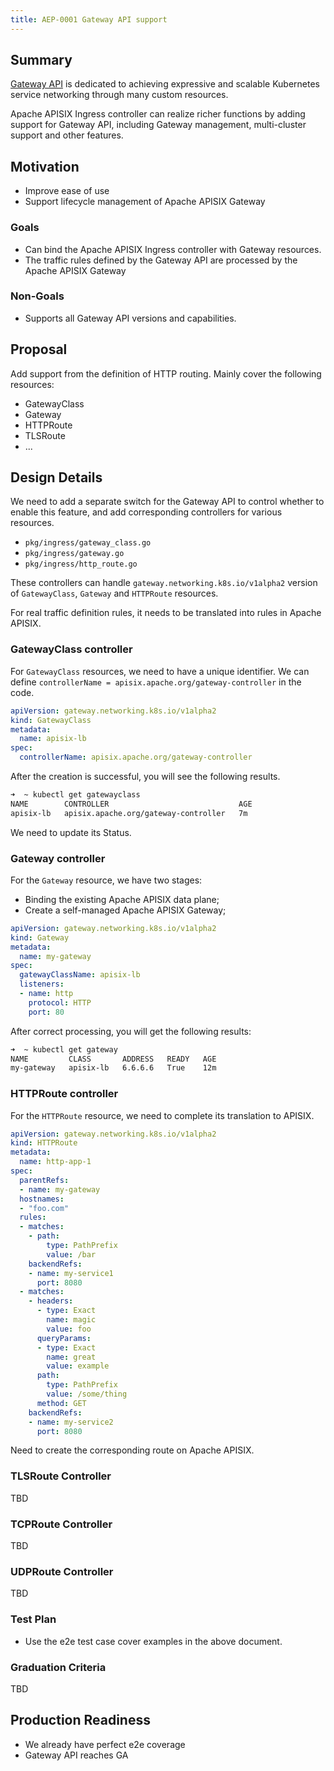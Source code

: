 ```yaml
---
title: AEP-0001 Gateway API support
---
```


<!--
#
# Licensed to the Apache Software Foundation (ASF) under one or more
# contributor license agreements.  See the NOTICE file distributed with
# this work for additional information regarding copyright ownership.
# The ASF licenses this file to You under the Apache License, Version 2.0
# (the "License"); you may not use this file except in compliance with
# the License.  You may obtain a copy of the License at
#
#     http://www.apache.org/licenses/LICENSE-2.0
#
# Unless required by applicable law or agreed to in writing, software
# distributed under the License is distributed on an "AS IS" BASIS,
# WITHOUT WARRANTIES OR CONDITIONS OF ANY KIND, either express or implied.
# See the License for the specific language governing permissions and
# limitations under the License.
#
-->


## Summary

[Gateway API](https://github.com/kubernetes-sigs/gateway-api) is dedicated to achieving expressive and scalable Kubernetes service networking through many custom resources.

Apache APISIX Ingress controller can realize richer functions by adding support for Gateway API, including Gateway management, multi-cluster support and other features.


## Motivation

* Improve ease of use
* Support lifecycle management of Apache APISIX Gateway


### Goals

* Can bind the Apache APISIX Ingress controller with Gateway resources.
* The traffic rules defined by the Gateway API are processed by the Apache APISIX Gateway


### Non-Goals

* Supports all Gateway API versions and capabilities.


## Proposal

Add support from the definition of HTTP routing. Mainly cover the following resources:

* GatewayClass
* Gateway
* HTTPRoute
* TLSRoute
* ...


## Design Details

We need to add a separate switch for the Gateway API to control whether to enable this feature, and add corresponding controllers for various resources.

* `pkg/ingress/gateway_class.go`
* `pkg/ingress/gateway.go`
* `pkg/ingress/http_route.go`

These controllers can handle `gateway.networking.k8s.io/v1alpha2` version of `GatewayClass`, `Gateway` and `HTTPRoute` resources.

For real traffic definition rules, it needs to be translated into rules in Apache APISIX.


### GatewayClass controller

For `GatewayClass` resources, we need to have a unique identifier. We can define `controllerName = apisix.apache.org/gateway-controller` in the code.

```yaml
apiVersion: gateway.networking.k8s.io/v1alpha2
kind: GatewayClass
metadata:
  name: apisix-lb
spec:
  controllerName: apisix.apache.org/gateway-controller
```

After the creation is successful, you will see the following results.

```bash
➜  ~ kubectl get gatewayclass
NAME        CONTROLLER                             AGE
apisix-lb   apisix.apache.org/gateway-controller   7m
```

We need to update its Status.


### Gateway controller

For the `Gateway` resource, we have two stages:

* Binding the existing Apache APISIX data plane;
* Create a self-managed Apache APISIX Gateway;


```yaml
apiVersion: gateway.networking.k8s.io/v1alpha2
kind: Gateway
metadata:
  name: my-gateway
spec:
  gatewayClassName: apisix-lb
  listeners:
  - name: http
    protocol: HTTP
    port: 80
```

After correct processing, you will get the following results:

```bash
➜  ~ kubectl get gateway                
NAME         CLASS       ADDRESS   READY   AGE
my-gateway   apisix-lb   6.6.6.6   True    12m
```


### HTTPRoute controller

For the `HTTPRoute` resource, we need to complete its translation to APISIX.


```yaml
apiVersion: gateway.networking.k8s.io/v1alpha2
kind: HTTPRoute
metadata:
  name: http-app-1
spec:
  parentRefs:
  - name: my-gateway
  hostnames:
  - "foo.com"
  rules:
  - matches:
    - path:
        type: PathPrefix
        value: /bar
    backendRefs:
    - name: my-service1
      port: 8080
  - matches:
    - headers:
      - type: Exact
        name: magic
        value: foo
      queryParams:
      - type: Exact
        name: great
        value: example
      path:
        type: PathPrefix
        value: /some/thing
      method: GET
    backendRefs:
    - name: my-service2
      port: 8080
```

Need to create the corresponding route on Apache APISIX.


### TLSRoute Controller

TBD

### TCPRoute Controller

TBD

### UDPRoute Controller

TBD


### Test Plan

* Use the e2e test case cover examples in the above document.



### Graduation Criteria

TBD

## Production Readiness

* We already have perfect e2e coverage
* Gateway API reaches GA
